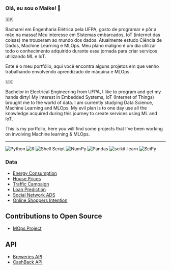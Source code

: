 ### Olá, eu sou o Maike! :wave:

:brazil:

Bacharel em Engenharia Elétrica pela UFPA, gosto de programar e pôr a mão na massa! Meu interesse em Sistemas embarcados, IoT (internet das coisas) me trouxeram ao mundo dos dados. Atualmente estudo Ciência de Dados, Machine Learning e MLOps. Meu plano malígno é um dia utilizar todo o conhecimento adquirido durante essa jornada para criar serviços utilizando ML e IoT.

Este é o meu portfólio, aqui você encontra alguns projetos em que venho trabalhando envolvendo aprendizado de máquina e MLOps.

:us:

Bachelor in Electrical Engineering from UFPA, I like to program and get my hands dirty! My interest in Embedded Systems, IoT (Internet of Things) brought me to the world of data. I am currently studying Data Science, Machine Learning and MLOps. My evil plan is to one day use all the knowledge acquired during this journey to create services using ML and IoT.

This is my portfolio, here you will find some projects that I've been working on involving Machine learning & MLOps.

---

![Python](https://img.shields.io/badge/python-3670A0?style=for-the-badge&logo=python&logoColor=ffdd54)
![R](https://img.shields.io/badge/r-%23276DC3.svg?style=for-the-badge&logo=r&logoColor=white)
![Shell Script](https://img.shields.io/badge/shell_script-%23121011.svg?style=for-the-badge&logo=gnu-bash&logoColor=white)
![NumPy](https://img.shields.io/badge/numpy-%23013243.svg?style=for-the-badge&logo=numpy&logoColor=white)
![Pandas](https://img.shields.io/badge/pandas-%23150458.svg?style=for-the-badge&logo=pandas&logoColor=white)
![scikit-learn](https://img.shields.io/badge/scikit--learn-%23F7931E.svg?style=for-the-badge&logo=scikit-learn&logoColor=white)
![SciPy](https://img.shields.io/badge/SciPy-%230C55A5.svg?style=for-the-badge&logo=scipy&logoColor=%white)



### Data

- [Energy Consumption](https://github.com/maikereis/consumption_data_analysis)
- [House Prices](https://github.com/maikereis/house_prices)
- [Traffic Campaign](https://github.com/maikereis/ads)
- [Loan Prediction](https://github.com/maikereis/loan)
- [Social Network ADS](https://github.com/maikereis/social_network_ads)
- [Online Shoppers Intention](https://github.com/maikereis/online_shoppers_intention)


## Contributions to Open Source 

- [MOps Project](https://github.com/Schots/mlops_project)

## API

- [Breweries API](https://github.com/maikereis/breweries)
- [CashBack API](https://github.com/maikereis/cashback)
